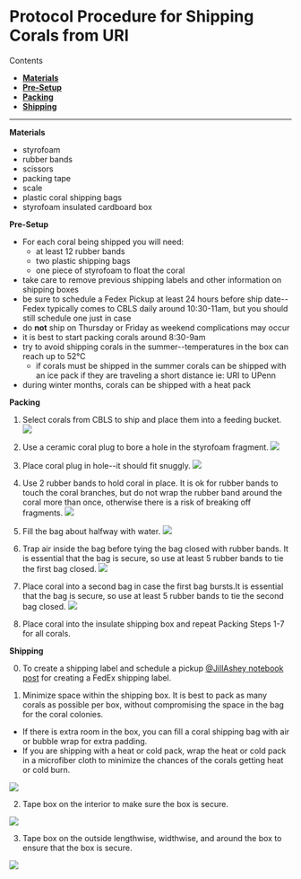 # Protocol Procedure for Shipping Corals from URI

Contents
- [**Materials**](#Materials)
- [**Pre-Setup**](#Pre-Setup)
- [**Packing**](#Packing)
- [**Shipping**](#Shipping)

---

<a name="Materials"></a> **Materials**
- styrofoam
- rubber bands
- scissors
- packing tape
- scale
- plastic coral shipping bags
- styrofoam insulated cardboard box

<a name="Pre-Setup"></a> **Pre-Setup**
- For each coral being shipped you will need:
  - at least 12 rubber bands
  - two plastic shipping bags
  - one piece of styrofoam to float the coral
- take care to remove previous shipping labels and other information on shipping boxes
- be sure to schedule a Fedex Pickup at least 24 hours before ship date--Fedex typically comes to CBLS daily around 10:30-11am, but you should still schedule one just in case
- do **not** ship on Thursday or Friday as weekend complications may occur
- it is best to start packing corals around 8:30-9am
- try to avoid shipping corals in the summer--temperatures in the box can reach up to 52°C
  - if corals must be shipped in the summer corals can be shipped with an ice pack if they are traveling a short distance ie: URI to UPenn
- during winter months, corals can be shipped with a heat pack

<a name="Packing"></a> **Packing**

1. Select corals from CBLS to ship and place them into a feeding bucket. ![](https://github.com/Putnam-Lab/CBLS_Wetlab/blob/main/images/Coral-shipping/1-move-corals-from-tank.jpg)

2. Use a ceramic coral plug to bore a hole in the styrofoam fragment.
![](https://github.com/Putnam-Lab/CBLS_Wetlab/blob/main/images/Coral-shipping/2-create-hole-in-foam.jpg)

3. Place coral plug in hole--it should fit snuggly.
![](https://github.com/Putnam-Lab/CBLS_Wetlab/blob/main/images/Coral-shipping/3-fit-plug-to-foam.jpg)

4. Use 2 rubber bands to hold coral in place. It is ok for rubber bands to touch the coral branches, but do not wrap the rubber band around the coral more than once, otherwise there is a risk of breaking off fragments.
![](https://github.com/Putnam-Lab/CBLS_Wetlab/blob/main/images/Coral-shipping/4-hold-down-with-rubberbands.jpg)

5. Fill the bag about halfway with water.
![](https://github.com/Putnam-Lab/CBLS_Wetlab/blob/main/images/Coral-shipping/5-fill-bag-w-water.jpg)

6. Trap air inside the bag before tying the bag closed with rubber bands. It is essential that the bag is secure, so use at least 5 rubber bands to tie the first bag closed.
![](https://github.com/Putnam-Lab/CBLS_Wetlab/blob/main/images/Coral-shipping/6-tie-first-bag.jpg)

7. Place coral into a second bag in case the first bag bursts.It is essential that the bag is secure, so use at least 5 rubber bands to tie the second bag closed.
![](https://github.com/Putnam-Lab/CBLS_Wetlab/blob/main/images/Coral-shipping/7-second-bag.jpg)

8. Place coral into the insulate shipping box and repeat Packing Steps 1-7 for all corals.

<a name="Shipping"></a> **Shipping**

0. To create a shipping label and schedule a pickup
[@JillAshey notebook post](https://github.com/JillAshey/JillAshey_Putnam_Lab_Notebook/blob/master/_posts/2022-06-26-FedEx-Shipments.md) for creating a FedEx shipping label.

1. Minimize space within the shipping box. It is best to pack as many corals as possible per box, without compromising the space in the bag for the coral colonies.
  - If there is extra room in the box, you can fill a coral shipping bag with air or bubble wrap for extra padding.
  - If you are shipping with a heat or cold pack, wrap the heat or cold pack in a microfiber cloth to minimize the chances of the corals getting heat or cold burn.

![](https://github.com/Putnam-Lab/CBLS_Wetlab/blob/main/images/Coral-shipping/8-pack-box.jpg)

2. Tape box on the interior to make sure the box is secure.

![](https://github.com/Putnam-Lab/CBLS_Wetlab/blob/main/images/Coral-shipping/9-tape-across-box.jpg)

3. Tape box on the outside lengthwise, widthwise, and around the box to ensure that the box is secure.

![](https://github.com/Putnam-Lab/CBLS_Wetlab/blob/main/images/Coral-shipping/10-tape-around-box.jpg)
